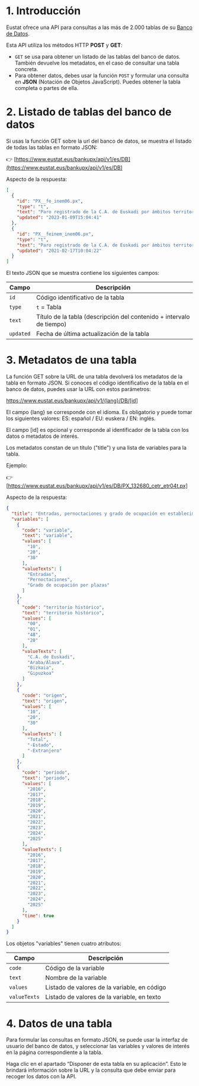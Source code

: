 # 1. Introducción

Eustat ofrece una API para consultas a las más de 2.000 tablas de su [Banco de Datos](https://www.eustat.eus/banku/indexArbol.html).

Esta API utiliza los métodos HTTP **POST** y **GET**:

- `GET` se usa para obtener un listado de las tablas del banco de datos. También devuelve los metadatos, en el caso de consultar una tabla concreta.
- Para obtener datos, debes usar la función `POST` y formular una consulta en **JSON** (Notación de Objetos JavaScript). Puedes obtener la tabla completa o partes de ella.


# 2. Listado de tablas del banco de datos

Si usas la función GET sobre la url del banco de datos, se muestra el listado de todas las tablas en formato JSON:

👉 [https://www.eustat.eus/bankupx/api/v1/es/DB](https://www.eustat.eus/bankupx/api/v1/es/DB)

Aspecto de la respuesta:

```json
[
  {
    "id": "PX__fe_inem06.px",
    "type": "t",
    "text": "Paro registrado de la C.A. de Euskadi por ámbitos territoriales y sexo. 1997 - 2022",
    "updated": "2023-01-09T15:04:41"
  },
  {
    "id": "PX__feinem_inem06.px",
    "type": "t",
    "text": "Paro registrado de la C.A. de Euskadi por ámbitos territoriales y sexo",
    "updated": "2021-02-17T10:04:22"
  }
]
```

El texto JSON que se muestra contiene los siguientes campos:

| Campo     | Descripción                                                                                           |
|-----------|-------------------------------------------------------------------------------------------------------|
| `id`      | Código identificativo de la tabla                                                                     |
| `type`    | `t` = Tabla                                                                                           |
| `text`    | Título de la tabla (descripción del contenido + intervalo de tiempo)                                  |
| `updated` | Fecha de última actualización de la tabla    

# 3. Metadatos de una tabla

La función GET sobre la URL de una tabla devolverá los metadatos de la tabla en formato JSON. Si conoces el código identificativo de la tabla en el banco de datos, puedes usar la URL con estos parámetros:

https://www.eustat.eus/bankupx/api/v1/{lang}/DB/[id]

El campo {lang} se corresponde con el idioma. Es obligatorio y puede tomar los siguientes valores: ES: español / EU: euskera / EN: inglés.

El campo [id] es opcional y corresponde al identificador de la tabla con los datos o metadatos de interés.

Los metadatos constan de un título ("title") y una lista de variables para la tabla.

Ejemplo:

👉[https://www.eustat.eus/bankupx/api/v1/es/DB/PX_132680_cetr_etr04t.px]

Aspecto de la respuesta:

```json
{
  "title": "Entradas, pernoctaciones y grado de ocupación en establecimientos turísticos receptores* de la C.A. de Euskadi, por variable, territorio histórico, origen y período. Semana Santa. 2016 - 2025",
  "variables": [
    {
      "code": "variable",
      "text": "variable",
      "values": [
        "10",
        "20",
        "30"
      ],
      "valueTexts": [
        "Entradas",
        "Pernoctaciones",
        "Grado de ocupación por plazas"
      ]
    },
    {
      "code": "territorio histórico",
      "text": "territorio histórico",
      "values": [
        "00",
        "01",
        "48",
        "20"
      ],
      "valueTexts": [
        "C.A. de Euskadi",
        "Araba/Álava",
        "Bizkaia",
        "Gipuzkoa"
      ]
    },
    {
      "code": "origen",
      "text": "origen",
      "values": [
        "10",
        "20",
        "30"
      ],
      "valueTexts": [
        "Total",
        "-Estado",
        "-Extranjero"
      ]
    },
    {
      "code": "periodo",
      "text": "periodo",
      "values": [
        "2016",
        "2017",
        "2018",
        "2019",
        "2020",
        "2021",
        "2022",
        "2023",
        "2024",
        "2025"
      ],
      "valueTexts": [
        "2016",
        "2017",
        "2018",
        "2019",
        "2020",
        "2021",
        "2022",
        "2023",
        "2024",
        "2025"
      ],
      "time": true
    }
  ]
}
```

 Los objetos "variables" tienen cuatro atributos:

| Campo       | Descripción                                                |
|-------------|------------------------------------------------------------|
| `code`      | Código de la variable                                      |
| `text`      | Nombre de la variable                                      |
| `values`    | Listado de valores de la variable, en código               |
| `valueTexts`| Listado de valores de la variable, en texto                |


# 4. Datos de una tabla

Para formular las consultas en formato JSON, se puede usar la interfaz de usuario del banco de datos, y seleccionar las variables y valores de interés en la página correspondiente a la tabla.


Haga clic en el apartado “Disponer de esta tabla en su aplicación”. Esto le brindará información sobre la URL y la consulta que debe enviar para recoger los datos con la API.

